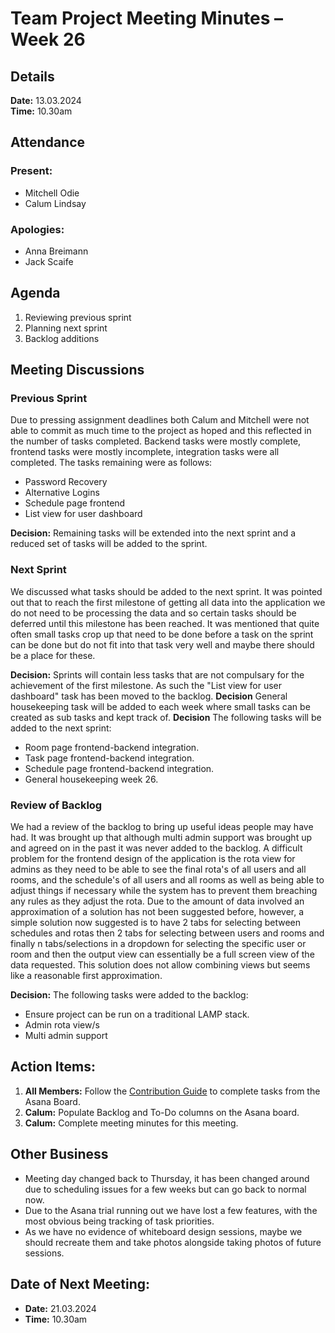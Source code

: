 # Team Project Meeting Minutes – Week 26

## Details

**Date:** 13.03.2024  
**Time:** 10.30am

## Attendance

### Present:
- Mitchell Odie
- Calum Lindsay

### Apologies:
- Anna Breimann
- Jack Scaife

## Agenda

1. Reviewing previous sprint
2. Planning next sprint
3. Backlog additions

## Meeting Discussions

### Previous Sprint

Due to pressing assignment deadlines both Calum and Mitchell were not able to commit as much time to the project as hoped and this reflected in the number of tasks completed. Backend tasks were mostly complete, frontend tasks were mostly incomplete, integration tasks were all completed. The tasks remaining were as follows:

- Password Recovery
- Alternative Logins
- Schedule page frontend
- List view for user dashboard

**Decision:** Remaining tasks will be extended into the next sprint and a reduced set of tasks will be added to the sprint.

### Next Sprint

We discussed what tasks should be added to the next sprint. It was pointed out that to reach the first milestone of getting all data into the application we do not need to be processing the data and so certain tasks should be deferred until this milestone has been reached. It was mentioned that quite often small tasks crop up that need to be done before a task on the sprint can be done but do not fit into that task very well and maybe there should be a place for these.

**Decision:** Sprints will contain less tasks that are not compulsary for the achievement of the first milestone. As such the "List view for user dashboard" task has been moved to the backlog.
**Decision** General housekeeping task will be added to each week where small tasks can be created as sub tasks and kept track of.
**Decision** The following tasks will be added to the next sprint:

- Room page frontend-backend integration.
- Task page frontend-backend integration.
- Schedule page frontend-backend integration.
- General housekeeping week 26.

### Review of Backlog

We had a review of the backlog to bring up useful ideas people may have had. It was brought up that although multi admin support was brought up and agreed on in the past it was never added to the backlog. A difficult problem for the frontend design of the application is the rota view for admins as they need to be able to see the final rota's of all users and all rooms, and the schedule's of all users and all rooms as well as being able to adjust things if necessary while the system has to prevent them breaching any rules as they adjust the rota. Due to the amount of data involved an approximation of a solution has not been suggested before, however, a simple solution now suggested is to have 2 tabs for selecting between schedules and rotas then 2 tabs for selecting between users and rooms and finally n tabs/selections in a dropdown for selecting the specific user or room and then the output view can essentially be a full screen view of the data requested. This solution does not allow combining views but seems like a reasonable first approximation.

**Decision:** The following tasks were added to the backlog:

- Ensure project can be run on a traditional LAMP stack.
- Admin rota view/s
- Multi admin support

## Action Items:

1. **All Members:** Follow the [Contribution Guide](https://www.github.com/cogilv25/blob/main/Documentation/Contribute.md) to complete tasks from the Asana Board.
2. **Calum:** Populate Backlog and To-Do columns on the Asana board.
3. **Calum:** Complete meeting minutes for this meeting.

## Other Business
- Meeting day changed back to Thursday, it has been changed around due to scheduling issues for a few weeks but can go back to normal now.
- Due to the Asana trial running out we have lost a few features, with the most obvious being tracking of task priorities.
- As we have no evidence of whiteboard design sessions, maybe we should recreate them and take photos alongside taking photos of future sessions.

## Date of Next Meeting:

- **Date:** 21.03.2024
- **Time:** 10.30am